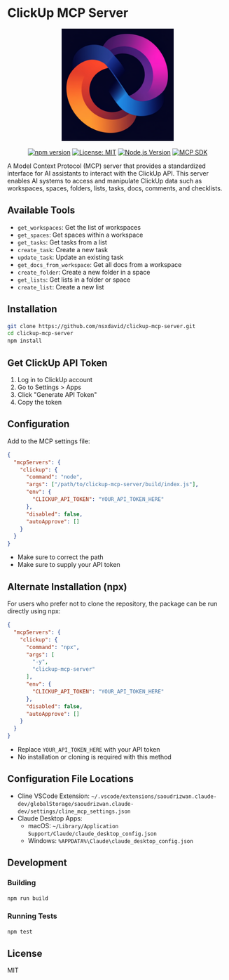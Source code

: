 # ClickUp MCP Server

<p align="center">
  <img src="assets/images/clickupserverlogo.png" width="256" alt="ClickUp MCP Server Logo" />
</p>

<p align="center">
  <a href="https://www.npmjs.com/package/clickup-mcp-server"><img src="https://img.shields.io/npm/v/clickup-mcp-server.svg" alt="npm version"></a>
  <a href="https://opensource.org/licenses/MIT"><img src="https://img.shields.io/badge/License-MIT-blue.svg" alt="License: MIT"></a>
  <a href="https://nodejs.org/"><img src="https://img.shields.io/badge/node-%3E%3D18.0.0-brightgreen" alt="Node.js Version"></a>
  <a href="https://github.com/modelcontextprotocol/typescript-sdk"><img src="https://img.shields.io/badge/MCP%20SDK-1.6.1-orange" alt="MCP SDK"></a>
</p>

A Model Context Protocol (MCP) server that provides a standardized interface for AI assistants to interact with the ClickUp API. This server enables AI systems to access and manipulate ClickUp data such as workspaces, spaces, folders, lists, tasks, docs, comments, and checklists.

## Available Tools

- `get_workspaces`: Get the list of workspaces
- `get_spaces`: Get spaces within a workspace
- `get_tasks`: Get tasks from a list
- `create_task`: Create a new task
- `update_task`: Update an existing task
- `get_docs_from_workspace`: Get all docs from a workspace
- `create_folder`: Create a new folder in a space
- `get_lists`: Get lists in a folder or space
- `create_list`: Create a new list

## Installation

```bash
git clone https://github.com/nsxdavid/clickup-mcp-server.git
cd clickup-mcp-server
npm install
```

## Get ClickUp API Token

1. Log in to ClickUp account
2. Go to Settings > Apps
3. Click "Generate API Token"
4. Copy the token

## Configuration

Add to the MCP settings file:

```json
{
  "mcpServers": {
    "clickup": {
      "command": "node",
      "args": ["/path/to/clickup-mcp-server/build/index.js"],
      "env": {
        "CLICKUP_API_TOKEN": "YOUR_API_TOKEN_HERE"
      },
      "disabled": false,
      "autoApprove": []
    }
  }
}
```

* Make sure to correct the path
* Make sure to supply your API token

## Alternate Installation (npx)

For users who prefer not to clone the repository, the package can be run directly using npx:

```json
{
  "mcpServers": {
    "clickup": {
      "command": "npx",
      "args": [
        "-y",
        "clickup-mcp-server"
      ],
      "env": {
        "CLICKUP_API_TOKEN": "YOUR_API_TOKEN_HERE"
      },
      "disabled": false,
      "autoApprove": []
    }
  }
}
```

* Replace `YOUR_API_TOKEN_HERE` with your API token
* No installation or cloning is required with this method

## Configuration File Locations

- Cline VSCode Extension: `~/.vscode/extensions/saoudrizwan.claude-dev/globalStorage/saoudrizwan.claude-dev/settings/cline_mcp_settings.json`
- Claude Desktop Apps:
  - macOS: `~/Library/Application Support/Claude/claude_desktop_config.json`
  - Windows: `%APPDATA%\Claude\claude_desktop_config.json`

## Development

### Building

```bash
npm run build
```

### Running Tests

```bash
npm test
```

## License

MIT
